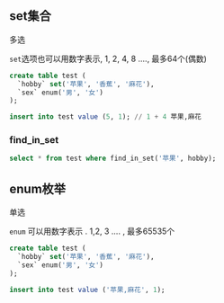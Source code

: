 

## set集合

多选

`set`选项也可以用数字表示,  1, 2, 4, 8 ...., 最多64个(偶数)

```sql
create table test (
  `hobby` set('苹果', '香蕉', '麻花'),
  `sex` enum('男', '女')
);

insert into test value (5, 1); // 1 + 4 苹果,麻花
```

### find_in_set

```sql
select * from test where find_in_set('苹果', hobby);
```

## enum枚举

单选

`enum` 可以用数字表示 . 1,2, 3 .... , 最多65535个

```sql
create table test (
  `hobby` set('苹果', '香蕉', '麻花'),
  `sex` enum('男', '女')
);

insert into test value ('苹果,麻花', 1);
```





